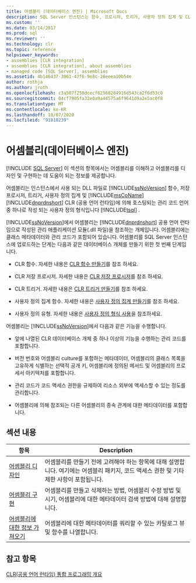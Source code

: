 ```yaml
---
title: 어셈블리 (데이터베이스 엔진) | Microsoft Docs
description: SQL Server 인스턴스는 함수, 프로시저, 트리거, 사용자 정의 집계 및 CLR 언어로 작성 된 형식을 배포 하는 어셈블리를 호스트할 수 있습니다.
ms.custom: ''
ms.date: 03/14/2017
ms.prod: sql
ms.reviewer: ''
ms.technology: clr
ms.topic: reference
helpviewer_keywords:
- assemblies [CLR integration]
- assemblies [CLR integration], about assemblies
- managed code [SQL Server], assemblies
ms.assetid: 4b146437-3061-47f6-9e8c-26eeea10b54e
author: rothja
ms.author: jroth
ms.openlocfilehash: c3a507f250dcecf62560284916d543ca2f6d53c0
ms.sourcegitcommit: 04cf7905fa32e0a9a44575a6f9641d9a2e5ac0f8
ms.translationtype: MT
ms.contentlocale: ko-KR
ms.lasthandoff: 10/07/2020
ms.locfileid: "91810239"
---
```

# <a name="assemblies-database-engine"></a>어셈블리(데이터베이스 엔진)
 [!INCLUDE [SQL Server](../../includes/applies-to-version/sqlserver.md)]
  이 섹션의 항목에서는 어셈블리를 이해하고 어셈블리를 디자인 및 구현하는 데 도움이 되는 정보를 제공합니다.  
  
 어셈블리는 인스턴스에서 사용 되는 DLL 파일로 [!INCLUDE[ssNoVersion](../../includes/ssnoversion-md.md)] 함수, 저장 프로시저, 트리거, 사용자 정의 집계 및 [!INCLUDE[msCoName](../../includes/msconame-md.md)] [!INCLUDE[dnprdnshort](../../includes/dnprdnshort-md.md)] CLR (공용 언어 런타임)에 의해 호스팅되는 관리 코드 언어 중 하나로 작성 되는 사용자 정의 형식입니다 [!INCLUDE[tsql](../../includes/tsql-md.md)] .  
  
 [!INCLUDE[ssNoVersion](../../includes/ssnoversion-md.md)]에서 어셈블리는 [!INCLUDE[dnprdnshort](../../includes/dnprdnshort-md.md)] 공용 언어 런타임으로 작성된 관리 애플리케이션 모듈(.dll 파일)을 참조하는 개체입니다. 어셈블리에는 클래스 메타데이터와 관리 코드가 포함되어 있습니다. 어셈블리를 SQL Server 인스턴스에 업로드하는 단계는 다음과 같은 데이터베이스 개체를 만들기 위한 첫 번째 단계입니다.  
  
-   CLR 함수. 자세한 내용은 [CLR 함수 만들기](../../relational-databases/user-defined-functions/create-clr-functions.md)를 참조 하세요.  
  
-   CLR 저장 프로시저. 자세한 내용은 [CLR 저장 프로시저](/dotnet/framework/data/adonet/sql/clr-stored-procedures)를 참조 하세요.  
  
-   CLR 트리거. 자세한 내용은 [CLR 트리거 만들기](../../relational-databases/triggers/create-clr-triggers.md)를 참조 하세요.  
  
-   사용자 정의 집계 함수. 자세한 내용은 [사용자 정의 집계 만들기](../../relational-databases/user-defined-functions/create-user-defined-aggregates.md)를 참조 하세요.  
  
-   사용자 정의 유형. 자세한 내용은 [사용자 정의 형식 사용](../../relational-databases/native-client/features/using-user-defined-types.md)을 참조하세요.  
  
 어셈블리는 [!INCLUDE[ssNoVersion](../../includes/ssnoversion-md.md)]에서 다음과 같은 기능을 수행합니다.  
  
-   앞에 나열된 CLR 데이터베이스 개체 중 하나 이상의 기능을 수행하는 관리 코드를 포함합니다.  
  
-   버전 번호와 어셈블리 culture를 포함하는 메타데이터, 어셈블리의 클래스 목록을 고유하게 식별하는 선택적 공개 키, 어셈블리에 정의된 메서드 및 어셈블리의 프로세서 아키텍처를 포함합니다.  
  
-   관리 코드가 코드 액세스 권한을 규제하여 리소스 외부에 액세스할 수 있는 정도를 관리합니다.  
  
-   어셈블리에 의해 참조되는 다른 어셈블리의 종속 관계에 대한 메타데이터를 포함합니다.  
  
## <a name="in-this-section"></a>섹션 내용  
  
|항목|Description|  
|-----------|-----------------|  
|[어셈블리 디자인](../../relational-databases/clr-integration/assemblies-designing.md)|어셈블리를 만들기 전에 고려해야 하는 항목에 대해 설명합니다. 여기에는 어셈블리 패키지, 코드 액세스 권한 및 기타 제한 사항이 포함됩니다.|  
|[어셈블리 구현](../../relational-databases/clr-integration/assemblies-implementing.md)|어셈블리를 만들고 삭제하는 방법, 어셈블리 수정 방법 및 시기, 어셈블리에 대한 메타데이터 검색 방법에 대해 설명합니다.|  
|[어셈블리에 대한 정보 가져오기](../../relational-databases/clr-integration/assemblies-getting-information.md)|어셈블리에 대한 메타데이터를 쿼리할 수 있는 카탈로그 뷰 및 함수를 나열합니다.|  
  
## <a name="see-also"></a>참고 항목  
 [CLR&#40;공용 언어 런타임&#41; 통합 프로그래밍 개요](../../relational-databases/clr-integration/common-language-runtime-clr-integration-programming-concepts.md)  
  
